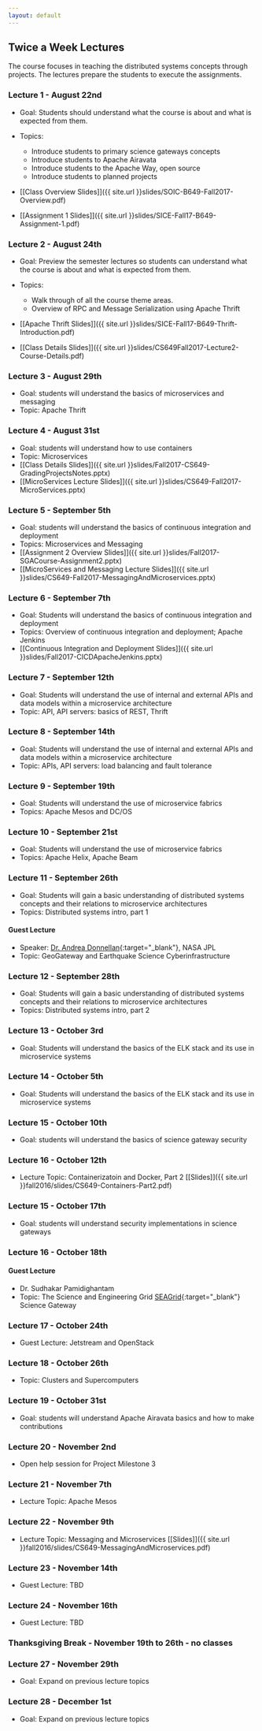 ```yaml
---
layout: default
---
```


## Twice a Week Lectures

The course focuses in teaching the distributed systems concepts through projects. The lectures prepare the students to execute the assignments.

###  Lecture 1 - August 22nd
* Goal: Students should understand what the course is about and what is expected from them.
* Topics: 
    * Introduce students to primary science gateways concepts
    * Introduce students to Apache Airavata
    * Introduce students to the Apache Way, open source
    * Introduce students to planned projects

* [[Class Overview Slides]]({{ site.url }}slides/SOIC-B649-Fall2017-Overview.pdf)
* [[Assignment 1 Slides]]({{ site.url }}slides/SICE-Fall17-B649-Assignment-1.pdf)

###  Lecture 2 - August 24th
* Goal: Preview the semester lectures so students can understand what the course is about and what is expected from them.
* Topics: 
    * Walk through of all the course theme areas.
    * Overview of RPC and Message Serialization using Apache Thrift

* [[Apache Thrift Slides]]({{ site.url }}slides/SICE-Fall17-B649-Thrift-Introduction.pdf)
* [[Class Details Slides]]({{ site.url }}slides/CS649Fall2017-Lecture2-Course-Details.pdf)

###  Lecture 3 - August 29th
* Goal: students will understand the basics of microservices and messaging
* Topic: Apache Thrift

###  Lecture 4 - August 31st
* Goal: students will understand how to use containers
* Topic: Microservices
* [[Class Details Slides]]({{ site.url }}slides/Fall2017-CS649-GradingProjectsNotes.pptx)
* [[MicroServices Lecture Slides]]({{ site.url }}slides/CS649-Fall2017-MicroServices.pptx)
        
###  Lecture 5 - September 5th
* Goal: students will understand the basics of continuous integration and deployment
* Topics: Microservices and Messaging
* [[Assignment 2 Overview Slides]]({{ site.url }}slides/Fall2017-SGACourse-Assignment2.pptx)
* [[MicroServices and Messaging Lecture Slides]]({{ site.url }}slides/CS649-Fall2017-MessagingAndMicroservices.pptx)
        
###  Lecture 6 - September  7th 
* Goal: Students will understand the basics of continuous integration and deployment
* Topics: Overview of continuous integration and deployment; Apache Jenkins
* [[Continuous Integration and Deployment Slides]]({{ site.url }}slides/Fall2017-CICDApacheJenkins.pptx)


###  Lecture 7 - September  12th
* Goal: Students will understand the use of internal and external APIs and data models within a microservice architecture
* Topic: API, API servers: basics of REST, Thrift

###  Lecture 8 - September  14th
* Goal: Students will understand the use of internal and external APIs and data models within a microservice architecture
* Topic: APIs, API servers: load balancing and fault tolerance
        
###  Lecture 9 - September  19th
* Goal: Students will understand the use of microservice fabrics
* Topics: Apache Mesos and DC/OS
        
###  Lecture 10 - September  21st
* Goal: Students will understand the use of microservice fabrics
* Topics: Apache Helix, Apache Beam

###  Lecture 11 - September  26th
* Goal: Students will gain a basic understanding of distributed systems concepts and their relations to microservice architectures
* Topics: Distributed systems intro, part 1
        
#### Guest Lecture
* Speaker: [Dr. Andrea Donnellan](https://science.jpl.nasa.gov/people/Donnellan/){:target="_blank"}, NASA JPL
* Topic: GeoGateway and Earthquake Science Cyberinfrastructure

###  Lecture 12 - September  28th
* Goal: Students will gain a basic understanding of distributed systems concepts and their relations to microservice architectures
* Topics: Distributed systems intro, part 2        

###  Lecture 13 - October 3rd
* Goal: Students will understand the basics of the ELK stack and its use in microservice systems

###  Lecture 14 - October 5th
* Goal: Students will understand the basics of the ELK stack and its use in microservice systems

###  Lecture 15 - October 10th
* Goal: students will understand the basics of science gateway security 

###  Lecture 16 - October 12th
* Lecture Topic: Containerizatoin and Docker, Part 2 [[Slides]]({{ site.url }}fall2016/slides/CS649-Containers-Part2.pdf)

###  Lecture 15 - October 17th
* Goal: students will understand security implementations in science gateways

###  Lecture 16 - October 18th

#### Guest Lecture
* Dr. Sudhakar Pamidighantam 
* Topic: The Science and Engineering Grid [SEAGrid](https://seagrid.org/){:target="_blank"} Science Gateway

###  Lecture 17 - October 24th
* Guest Lecture: Jetstream and OpenStack

###  Lecture 18 - October 26th
* Topic: Clusters and Supercomputers

###  Lecture 19 - October 31st 
* Goal: students will understand Apache Airavata basics and how to make contributions

###  Lecture 20 - November 2nd
* Open help session for Project Milestone 3

###  Lecture 21 - November 7th
* Lecture Topic: Apache Mesos

###  Lecture 22 - November 9th
* Lecture Topic: Messaging and Microservices [[Slides]]({{ site.url }}fall2016/slides/CS649-MessagingAndMicroservices.pdf)

###  Lecture 23 - November 14th
* Guest Lecture: TBD

###  Lecture 24 - November 16th
* Guest Lecture: TBD

### Thanksgiving Break - November 19th to 26th - no classes

###  Lecture 27 - November 29th
* Goal: Expand on previous lecture topics

###  Lecture 28 - December 1st
* Goal: Expand on previous lecture topics

